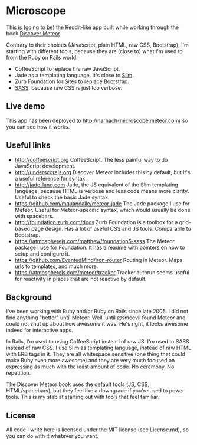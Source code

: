 Microscope
===

This is (going to be) the Reddit-like app built while working through the book [Discover Meteor](https://www.discovermeteor.com).

Contrary to their choices (Javascript, plain HTML, raw CSS, Bootstrap), I'm starting with different tools, because they are (close to) what I'm used to from the Ruby on Rails world.

* CoffeeScript to replace the raw JavaScript.
* Jade as a templating language. It's close to [Slim](http://slim-lang.com/).
* Zurb Foundation for Sites to replace Bootstrap.
* [SASS](http://sass-lang.com/), because raw CSS is just too verbose.

Live demo
---

This app has been deployed to http://narnach-microscope.meteor.com/ so you can see how it works.

Useful links
---

* http://coffeescript.org CoffeeScript. The less painful way to do JavaScript development.
* http://underscorejs.org Discover Meteor includes this by default, but it's a useful reference for syntax.
* http://jade-lang.com Jade, the JS equivalent of the Slim templating language, because HTML is verbose and less code means more clarity. Useful to check the basic Jade syntax.
* https://github.com/mquandalle/meteor-jade The Jade package I use for Meteor. Useful for Meteor-specific syntax, which would usually be done with spacebars.
* http://foundation.zurb.com/docs Zurb Foundation is a toolbox for a grid-based page design. Has a lot of useful CSS and JS tools. Comparable to Bootstrap.
* https://atmospherejs.com/matthew/foundation5-sass The Meteor package I use for Foundation. It has a readme with pointers on how to setup and configure it.
* https://github.com/EventedMind/iron-router Routing in Meteor. Maps urls to templates, and much more.
* https://atmospherejs.com/meteor/tracker Tracker.autorun seems useful for reactivity in places that are not reactive by default.

Background
---

I've been working with Ruby and/or Ruby on Rails since late 2005. I did not find anything "better" until Meteor. Well, until @smeevil found Meteor and could not shut up about how awesome it was. He's right, it looks awesome indeed for interactive apps.

In Rails, I'm used to using CoffeeScript instead of raw JS. I'm used to SASS instead of raw CSS. I use Slim as templating language, instead of raw HTML with ERB tags in it. They are all whitespace sensitive (one thing that could make Ruby even more awesome) and they are very much focused on expressing as much with the least amount of code. No ceremony. No repetition.

The Discover Meteor book uses the default tools (JS, CSS, HTML/spacebars), but they feel like a downgrade if you're used to power tools. This is my stab at starting out with tools that feel familiar.

License
---

All code I write here is licensed under the MIT license (see License.md), so you can do with it whatever you want.
